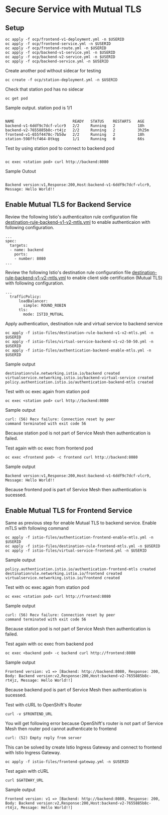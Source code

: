 # Secure Service with Mutual TLS



## Setup

```
oc apply -f ocp/frontend-v1-deployment.yml -n $USERID
oc apply -f ocp/frontend-service.yml -n $USERID
oc apply -f ocp/frontend-route.yml -n $USERID
oc apply -f ocp/backend-v1-service.yml -n $USERID
oc apply -f ocp/backend-v2-service.yml -n $USERID
oc apply -f ocp/backend-service.yml -n $USERID
```

Create another pod without sidecar for testing
```
oc create -f ocp/station-deployment.yml -n $USERID
```

Check that station pod has no sidecar

```
oc get pod
```

Sample output. station pod is 1/1

```

NAME                          READY   STATUS    RESTARTS   AGE
backend-v1-6ddf9c7dcf-vlcr9   2/2     Running   2          18h
backend-v2-7655885b8c-rt4jz   2/2     Running   2          3h25m
frontend-v1-655f4478c-7b5dw   2/2     Running   2          18h
station-598ffcf464-8tkqg      1/1     Running   0          66s
```

Test by using station pod to connect to backend pod

```

oc exec <station pod> curl http://backend:8080
```

Sample Outout

```

Backend version:v1,Response:200,Host:backend-v1-6ddf9c7dcf-vlcr9, Message: Hello World!!
```

## Enable Mutual TLS for Backend Service
Review the following Istio's authenticaiton rule configuration file [destination-rule-backend-v1-v2-mtls.yml](../istio-files/destination-rule-backend-v1-v2-mtls.yml)  to enable authenticaion with following configuration.

```
...
spec:
  targets:
  - name: backend
    ports:
    - number: 8080
...
```

Review the following Istio's destination rule configuration file [destination-rule-backend-v1-v2-mtls.yml](../istio-files/destination-rule-backend-v1-v2-mtls.yml)  to enable client side certification (Mutual TLS) with following configuration.

```
...
  trafficPolicy:
      loadBalancer:
        simple: ROUND_ROBIN
      tls:
        mode: ISTIO_MUTUAL
```

Apply authentication, destination rule and virtual service to backend service

```
oc apply -f istio-files/destination-rule-backend-v1-v2-mtls.yml -n $USERID
oc apply -f istio-files/virtual-service-backend-v1-v2-50-50.yml -n $USERID
oc apply -f istio-files/authentication-backend-enable-mtls.yml -n $USERID
```

Sample output

```
destinationrule.networking.istio.io/backend created
virtualservice.networking.istio.io/backend-virtual-service created
policy.authentication.istio.io/authentication-backend-mtls created
```

Test with oc exec again from station pod

```
oc exec <station pod> curl http://backend:8080
```

Sample output

```
curl: (56) Recv failure: Connection reset by peer
command terminated with exit code 56
```

Because station pod is not part of Service Mesh then authentication is failed.

Test again with oc exec from frontend pod

```
oc exec <frontend pod> -c frontend curl http://backend:8080
```

Sample output

```
Backend version:v1,Response:200,Host:backend-v1-6ddf9c7dcf-vlcr9, Message: Hello World!!
```
Because frontend pod is part of Service Mesh then authentication is sucessed.

## Enable Mutual TLS for Frontend Service
Same as previous step for enable Mutual TLS to backend service. Enable mTLS with following command

```
oc apply -f istio-files/authentication-frontend-enable-mtls.yml -n $USERID
oc apply -f istio-files/destination-rule-frontend-mtls.yml -n $USERID
oc apply -f istio-files/virtual-service-frontend.yml -n $USERID
```

Sample output
```
policy.authentication.istio.io/authentication-frontend-mtls created
destinationrule.networking.istio.io/frontend created
virtualservice.networking.istio.io/frontend created
```

Test with oc exec again from station pod

```
oc exec <station pod> curl http://frontend:8080
```

Sample output

```
curl: (56) Recv failure: Connection reset by peer
command terminated with exit code 56
```

Because station pod is not part of Service Mesh then authentication is failed.

Test again with oc exec from backend pod

```
oc exec <backend pod> -c backend curl http://frontend:8080
```

Sample output

```
Frontend version: v1 => [Backend: http://backend:8080, Response: 200, Body: Backend version:v2,Response:200,Host:backend-v2-7655885b8c-rt4jz, Message: Hello World!!]
```

Because backend pod is part of Service Mesh then authentication is sucessed.

Test with cURL to OpenShift's Router

```
curl -v $FRONTEND_URL
```

You will get following error because OpenShift's router is not part of Service Mesh then router pod cannot authenticate to frontend

```
curl: (52) Empty reply from server
```

This can be solved by create Istio Ingress Gateway and connect to frontend with Istio Ingress Gateway.

```
oc apply -f istio-files/frontend-gateway.yml -n $USERID
```

Test again with cURL

```
curl $GATEWAY_URL
```

Sample output

```
Frontend version: v1 => [Backend: http://backend:8080, Response: 200, Body: Backend version:v2,Response:200,Host:backend-v2-7655885b8c-rt4jz, Message: Hello World!!]
```